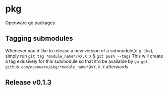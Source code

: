 # pkg

Openware go packages

## Tagging submodules

Whenever you'd like to release a new version of a submodule(e.g. `ika`), simply run `git tag *module_name*/vX.X.X` & `git push --tags`
This will create a tag exlusively for this submodule so that it'd be available by `go get github.com/openware/pkg/*module_name*@vX.X.X` afterwards

## Release v0.1.3

